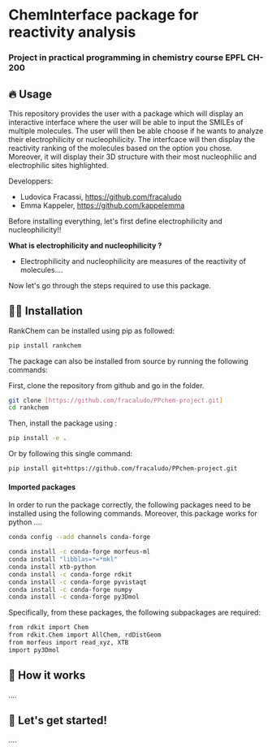 # ChemInterface package for reactivity analysis
### Project in practical programming in chemistry course EPFL CH-200

## 🔥 Usage

This repository provides the user with a package which will display an interactive interface where the user will be able to input the SMILEs of multiple molecules. The user will then be able choose if he wants to analyze their electrophilicity or nucleophilicity. The interfcace will then display the reactivity ranking of the molecules based on the option you chose. Moreover, it will display their 3D structure with their most nucleophilic and electrophilic sites highlighted.

Developpers:
- Ludovica Fracassi, https://github.com/fracaludo
- Emma Kappeler, https://github.com/kappelemma


Before installing everything, let's first define electrophilicity and nucleophilicity!!

**What is electrophilicity and nucleophilicity ?**
   - Electrophilicity and nucleophilicity are measures of the reactivity of molecules....

Now let's go through the steps required to use this package.

## 👩‍💻 Installation

RankChem can be installed using pip as followed:
```bash
pip install rankchem
```

The package can also be installed from source by running the following commands:

First, clone the repository from github and go in the folder.
```bash
git clone [https://github.com/fracaludo/PPchem-project.git]
cd rankchem
```
Then, install the package using :
```bash
pip install -e .
```
Or by following this single command:

```bash
pip install git+https://github.com/fracaludo/PPchem-project.git
```
#### Imported packages

In order to run the package correctly, the following packages need to be installed using the following commands. Moreover, this package works for python ....

```bash
conda config --add channels conda-forge

conda install -c conda-forge morfeus-ml
conda install "libblas=*=*mkl"
conda install xtb-python
conda install -c conda-forge rdkit
conda install -c conda-forge pyvistaqt
conda install -c conda-forge numpy
conda install -c conda-forge py3Dmol
```
Specifically, from these packages, the following subpackages are required:
```bash
from rdkit import Chem
from rdkit.Chem import AllChem, rdDistGeom
from morfeus import read_xyz, XTB
import py3Dmol
```

## 🎥 How it works

....

## 🚥 Let's get started!

....
